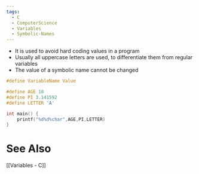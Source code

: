 ```yaml
---
tags:
  - C
  - ComputerScience
  - Variables
  - Symbolic-Names
---
```

- It is used to avoid hard coding values in a program 
- Usually all uppercase letters are used, to differentiate them from regular variables
- The value of a symbolic name cannot be changed

``` c
#define VariableName Value
```

``` c
#define AGE 18
#define PI 3.141592
#define LETTER 'A'

int main() {
	printf("%d%d%char",AGE,PI,LETTER)
}

```

# See Also
[[Variables - C]]
